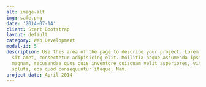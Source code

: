 ```yaml
---
alt: image-alt
img: safe.png
date: '2014-07-14'
client: Start Bootstrap
layout: default
category: Web Development
modal-id: 5
description: Use this area of the page to describe your project. Lorem ipsum dolor
  sit amet, consectetur adipisicing elit. Mollitia neque assumenda ipsam nihil, molestias
  magnam, recusandae quos quis inventore quisquam velit asperiores, vitae? Reprehenderit
  soluta, eos quod consequuntur itaque. Nam.
project-date: April 2014
---
```


